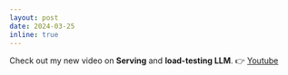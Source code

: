 ```yaml
---
layout: post
date: 2024-03-25
inline: true
---
```

Check out my new video on <b>Serving</b> and <b>load-testing LLM</b>.
:point_right: <a class="news-title" href="https://www.youtube.com/watch?v=LaML2wSAF0s"> Youtube </a>
